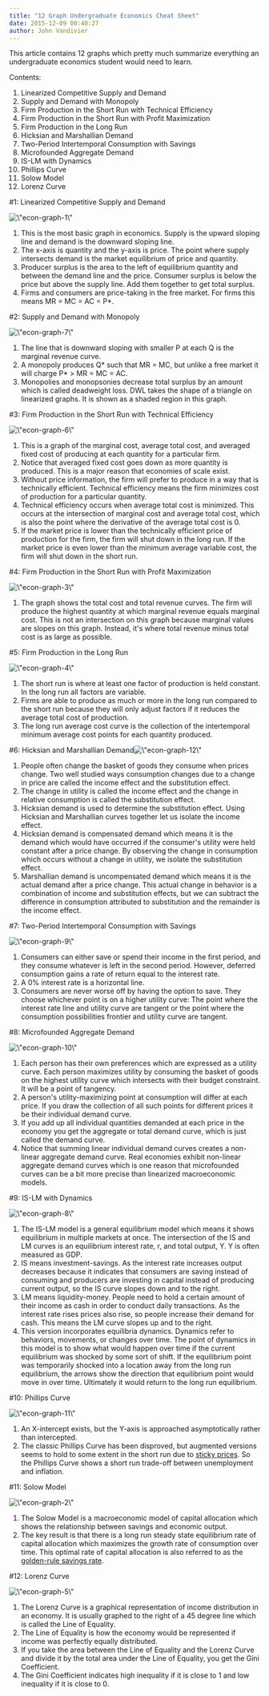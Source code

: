 ```yaml
---
title: "12 Graph Undergraduate Economics Cheat Sheet"
date: 2015-12-09 00:40:27
author: John Vandivier
---
```




This article contains 12 graphs which pretty much summarize everything an undergraduate economics student would need to learn.

Contents:
<ol>
	<li>Linearized Competitive Supply and Demand</li>
	<li>Supply and Demand with Monopoly</li>
	<li>Firm Production in the Short Run with Technical Efficiency</li>
	<li>Firm Production in the Short Run with Profit Maximization</li>
	<li>Firm Production in the Long Run</li>
	<li>Hicksian and Marshallian Demand</li>
	<li>Two-Period Intertemporal Consumption with Savings</li>
	<li>Microfounded Aggregate Demand</li>
	<li>IS-LM with Dynamics</li>
	<li>Phillips Curve</li>
	<li>Solow Model</li>
	<li>Lorenz Curve</li>
</ol>
<p style=\"text-align: center;\">#1: Linearized Competitive Supply and Demand</p>
<p style=\"text-align: center;\"><img class=\"aligncenter wp-image-5328\" src=\"http://www.afterecon.com/wp-content/uploads/2015/12/econ-graph-1-300x196.png\" alt=\"econ-graph-1\" width=\"400\" height=\"262\" /></p>

<ol>
	<li>This is the most basic graph in economics. Supply is the upward sloping line and demand is the downward sloping line.</li>
	<li>The x-axis is quantity and the y-axis is price. The point where supply intersects demand is the market equilibrium of price and quantity.</li>
	<li>Producer surplus is the area to the left of equilibrium quantity and between the demand line and the price. Consumer surplus is below the price but above the supply line. Add them together to get total surplus.</li>
	<li>Firms and consumers are price-taking in the free market. For firms this means MR = MC = AC = P*.</li>
</ol>
<p style=\"text-align: center;\">#2: Supply and Demand with Monopoly</p>
<p style=\"text-align: center;\"><img class=\"aligncenter wp-image-5329\" src=\"http://www.afterecon.com/wp-content/uploads/2015/12/econ-graph-7-300x196.png\" alt=\"econ-graph-7\" width=\"400\" height=\"262\" /></p>

<ol>
	<li>The line that is downward sloping with smaller P at each Q is the marginal revenue curve.</li>
	<li>A monopoly produces Q* such that MR = MC, but unlike a free market it will charge P* &gt; MR = MC = AC.</li>
	<li>Monopolies and monopsonies decrease total surplus by an amount which is called deadweight loss. DWL takes the shape of a triangle on linearized graphs. It is shown as a shaded region in this graph.</li>
</ol>
<p style=\"text-align: center;\">#3: Firm Production in the Short Run with Technical Efficiency</p>
<p style=\"text-align: center;\"><img class=\"aligncenter wp-image-5339\" src=\"http://www.afterecon.com/wp-content/uploads/2015/12/econ-graph-6-300x196.png\" alt=\"econ-graph-6\" width=\"400\" height=\"262\" /></p>

<ol>
	<li>This is a graph of the marginal cost, average total cost, and averaged fixed cost of producing at each quantity for a particular firm.</li>
	<li>Notice that averaged fixed cost goes down as more quantity is produced. This is a major reason that economies of scale exist.</li>
	<li>Without price information, the firm will prefer to produce in a way that is technically efficient. Technical efficiency means the firm minimizes cost of production for a particular quantity.</li>
	<li>Technical efficiency occurs when average total cost is minimized. This occurs at the intersection of marginal cost and average total cost, which is also the point where the derivative of the average total cost is 0.</li>
	<li>If the market price is lower than the technically efficient price of production for the firm, the firm will shut down in the long run. If the market price is even lower than the minimum average variable cost, the firm will shut down in the short run.</li>
</ol>
<p style=\"text-align: center;\">#4: Firm Production in the Short Run with Profit Maximization</p>
<p style=\"text-align: center;\"><img class=\"aligncenter wp-image-5336\" src=\"http://www.afterecon.com/wp-content/uploads/2015/12/econ-graph-3-300x196.png\" alt=\"econ-graph-3\" width=\"400\" height=\"262\" /></p>

<ol>
	<li style=\"text-align: left;\">The graph shows the total cost and total revenue curves. The firm will produce the highest quantity at which marginal revenue equals marginal cost. This is not an intersection on this graph because marginal values are slopes on this graph. Instead, it's where total revenue minus total cost is as large as possible.</li>
</ol>
<p style=\"text-align: center;\">#5: Firm Production in the Long Run</p>
<p style=\"text-align: center;\"><img class=\"aligncenter wp-image-5337\" src=\"http://www.afterecon.com/wp-content/uploads/2015/12/econ-graph-4-300x196.png\" alt=\"econ-graph-4\" width=\"400\" height=\"262\" /></p>

<ol>
	<li style=\"text-align: left;\">The short run is where at least one factor of production is held constant. In the long run all factors are variable.</li>
	<li style=\"text-align: left;\">Firms are able to produce as much or more in the long run compared to the short run because they will only adjust factors if it reduces the average total cost of production.</li>
	<li style=\"text-align: left;\">The long run average cost curve is the collection of the intertemporal minimum average cost points for each quantity produced.</li>
</ol>
<p style=\"text-align: center;\">#6: Hicksian and Marshallian Demand<img class=\"aligncenter wp-image-5334\" src=\"http://www.afterecon.com/wp-content/uploads/2015/12/econ-graph-12-300x196.png\" alt=\"econ-graph-12\" width=\"400\" height=\"262\" /></p>

<ol>
	<li style=\"text-align: left;\">People often change the basket of goods they consume when prices change. Two well studied ways consumption changes due to a change in price are called the income effect and the substitution effect.</li>
	<li style=\"text-align: left;\">The change in utility is called the income effect and the change in relative consumption is called the substitution effect.</li>
	<li style=\"text-align: left;\">Hicksian demand is used to determine the substitution effect. Using Hicksian and Marshallian curves together let us isolate the income effect.</li>
	<li style=\"text-align: left;\">Hicksian demand is compensated demand which means it is the demand which would have occurred if the consumer's utility were held constant after a price change. By observing the change in consumption which occurs without a change in utility, we isolate the substitution effect.</li>
	<li style=\"text-align: left;\">Marshallian demand is uncompensated demand which means it is the actual demand after a price change. This actual change in behavior is a combination of income and substitution effects, but we can subtract the difference in consumption attributed to substitution and the remainder is the income effect.</li>
</ol>
<p style=\"text-align: center;\">#7: Two-Period Intertemporal Consumption with Savings</p>
<p style=\"text-align: center;\"><img class=\"aligncenter wp-image-5331\" src=\"http://www.afterecon.com/wp-content/uploads/2015/12/econ-graph-9-300x196.png\" alt=\"econ-graph-9\" width=\"400\" height=\"262\" /></p>

<ol>
	<li>Consumers can either save or spend their income in the first period, and they consume whatever is left in the second period. However, deferred consumption gains a rate of return equal to the interest rate.</li>
	<li>A 0% interest rate is a horizontal line.</li>
	<li>Consumers are never worse off by having the option to save. They choose whichever point is on a higher utility curve: The point where the interest rate line and utility curve are tangent or the point where the consumption possibilities frontier and utility curve are tangent.</li>
</ol>
<p style=\"text-align: center;\">#8: Microfounded Aggregate Demand</p>
<p style=\"text-align: center;\"><img class=\"aligncenter wp-image-5332\" src=\"http://www.afterecon.com/wp-content/uploads/2015/12/econ-graph-10-300x196.png\" alt=\"econ-graph-10\" width=\"400\" height=\"262\" /></p>

<ol>
	<li>Each person has their own preferences which are expressed as a utility curve. Each person maximizes utility by consuming the basket of goods on the highest utility curve which intersects with their budget constraint. It will be a point of tangency.</li>
	<li>A person's utility-maximizing point at consumption will differ at each price. If you draw the collection of all such points for different prices it be their individual demand curve.</li>
	<li>If you add up all individual quantities demanded at each price in the economy you get the aggregate or total demand curve, which is just called the demand curve.</li>
	<li>Notice that summing linear individual demand curves creates a non-linear aggregate demand curve. Real economies exhibit non-linear aggregate demand curves which is one reason that microfounded curves can be a bit more precise than linearized macroeconomic models.</li>
</ol>
<p style=\"text-align: center;\">#9: IS-LM with Dynamics</p>
<p style=\"text-align: center;\"><img class=\"aligncenter wp-image-5330\" src=\"http://www.afterecon.com/wp-content/uploads/2015/12/econ-graph-8-300x196.png\" alt=\"econ-graph-8\" width=\"400\" height=\"262\" /></p>

<ol>
	<li style=\"text-align: left;\">The IS-LM model is a general equilibrium model which means it shows equilibrium in multiple markets at once. The intersection of the IS and LM curves is an equilibrium interest rate, r, and total output, Y. Y is often measured as GDP.</li>
	<li style=\"text-align: left;\">IS means investment-savings. As the interest rate increases output decreases because it indicates that consumers are saving instead of consuming and producers are investing in capital instead of producing current output, so the IS curve slopes down and to the right.</li>
	<li style=\"text-align: left;\">LM means liquidity-money. People need to hold a certain amount of their income as cash in order to conduct daily transactions. As the interest rate rises prices also rise, so people increase their demand for cash. This means the LM curve slopes up and to the right.</li>
	<li style=\"text-align: left;\">This version incorporates equilibria dynamics. Dynamics refer to behaviors, movements, or changes over time. The point of dynamics in this model is to show what would happen over time if the current equilibrium was shocked by some sort of shift. If the equilibrium point was temporarily shocked into a location away from the long run equilibrium, the arrows show the direction that equilibrium point would move in over time. Ultimately it would return to the long run equilibrium.</li>
</ol>
<p style=\"text-align: center;\">#10: Phillips Curve</p>
<p style=\"text-align: center;\"><img class=\"aligncenter wp-image-5333\" src=\"http://www.afterecon.com/wp-content/uploads/2015/12/econ-graph-11-300x196.png\" alt=\"econ-graph-11\" width=\"400\" height=\"262\" /></p>

<ol>
	<li style=\"text-align: left;\">An X-intercept exists, but the Y-axis is approached asymptotically rather than intercepted.</li>
	<li style=\"text-align: left;\">The classic Phillips Curve has been disproved, but augmented versions seems to hold to some extent in the short run due to <a href=\"https://en.wikipedia.org/wiki/Nominal_rigidity\">sticky prices</a>. So the Phillips Curve shows a short run trade-off between unemployment and inflation.</li>
</ol>
<p style=\"text-align: center;\">#11: Solow Model</p>
<p style=\"text-align: center;\"><img class=\"aligncenter wp-image-5335\" src=\"http://www.afterecon.com/wp-content/uploads/2015/12/econ-graph-2-300x196.png\" alt=\"econ-graph-2\" width=\"400\" height=\"262\" /></p>

<ol>
	<li style=\"text-align: left;\">The Solow Model is a macroeconomic model of capital allocation which shows the relationship between savings and economic output.</li>
	<li style=\"text-align: left;\">The key result is that there is a long run steady state equilibrium rate of capital allocation which maximizes the growth rate of consumption over time. This optimal rate of capital allocation is also referred to as the <a href=\"https://en.wikipedia.org/wiki/Golden_Rule_savings_rate\">golden-rule savings rate</a>.</li>
</ol>
<p style=\"text-align: center;\">#12: Lorenz Curve</p>
<p style=\"text-align: center;\"><img class=\"aligncenter wp-image-5338\" src=\"http://www.afterecon.com/wp-content/uploads/2015/12/econ-graph-5-300x269.png\" alt=\"econ-graph-5\" width=\"400\" height=\"359\" /></p>

<ol>
	<li>The Lorenz Curve is a graphical representation of income distribution in an economy. It is usually graphed to the right of a 45 degree line which is called the Line of Equality.</li>
	<li>The Line of Equality is how the economy would be represented if income was perfectly equally distributed.</li>
	<li>If you take the area between the Line of Equality and the Lorenz Curve and divide it by the total area under the Line of Equality, you get the Gini Coefficient.</li>
	<li>The Gini Coefficient indicates high inequality if it is close to 1 and low inequality if it is close to 0.</li>
</ol>
&nbsp;
